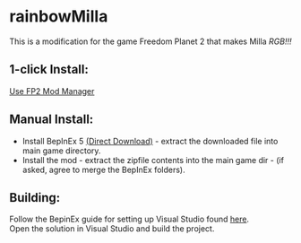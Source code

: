 # rainbowMilla
This is a modification for the game Freedom Planet 2 that makes Milla *RGB!!!*  

## 1-click Install:  
[Use FP2 Mod Manager](https://gamebanana.com/tools/10870)  

## Manual Install:  

* Install BepInEx 5 [(Direct Download)](https://github.com/BepInEx/BepInEx/releases/download/v5.4.21/BepInEx_x86_5.4.21.0.zip) - extract the downloaded file into main game directory.  
* Install the mod - extract the zipfile contents into the main game dir - (if asked, agree to merge the BepInEx folders).  

## Building:  
Follow the BepinEx guide for setting up Visual Studio found [here](https://docs.bepinex.dev/master/index.html).  
Open the solution in Visual Studio and build the project.
